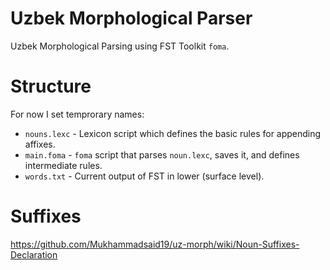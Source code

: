 # Uzbek Morphological Parser
Uzbek Morphological Parsing using FST Toolkit `foma`.

# Structure
For now I set temprorary names:
- `nouns.lexc` - Lexicon script which defines the basic rules for appending affixes.
- `main.foma` - `foma` script that parses `noun.lexc`, saves it, and defines intermediate rules.
- `words.txt` - Current output of FST in lower (surface level).

# Suffixes

https://github.com/Mukhammadsaid19/uz-morph/wiki/Noun-Suffixes-Declaration

